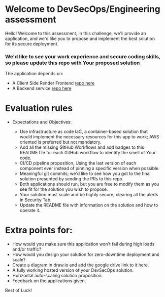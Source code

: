 # Welcome to DevSecOps/Engineering assessment

Hello! Welcome to this assessment, in this challenge, we'll provide an application, and we'd like you to propose and implement the best solution for its secure deployment.

### **We'd like to see your work experience and secure coding skills, so please update this repo with Your proposed solution**

The application depends on:
- A Client Side Render Frontend [repo here](https://github.com/4k4xs4pH1r3/DevSecOps/tree/master/Frontend)
- A Backend service [repo here](https://github.com/4k4xs4pH1r3/DevSecOps/tree/master/Backend)


# Evaluation rules

- Expectations and Objectives:
  
    - Use infrastructure as code IaC, a container-based solution that would implement the necessary resources for this app to work; AWS oriented is preferred but not mandatory.
    - Add all the missing GitHub Workflows and add badges to this README file for each GitHub workflow to identify the smell of Your code.
    - CI/CD pipeline proposition, Using the last version of each component ever instead of pinning a specific version when possible.
    - Meaningful git commits; we'd like to see how you got to the final solution presented by sending the PRs to this repo.
    - Both applications should run, but you are free to modify them as you see fit for the solution you wish to propose.
    - Your solution must scale and be highly secure, clearing all the alerts in Security Tab.
    - Update the README file with information on the solution and how to operate it.

# Extra points for:

- How would you make sure this application won't fail during high loads and/or traffic?
- How would you design your solution for zero-downtime deployment and scale?
- Create a diagram in draw.io and add the google drive link to it here.
- A fully working hosted version of your DevSecOps solution.
- Horizontal auto-scaling solution proposition.
- Feedback on the applications given.


Best of Luck!
